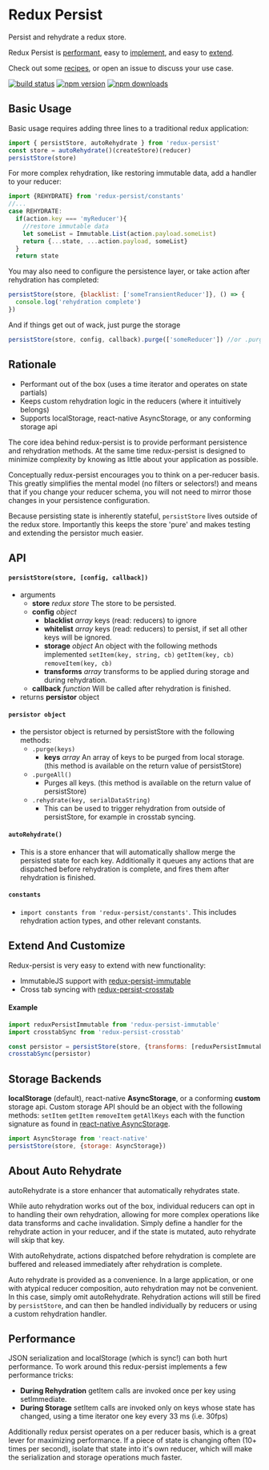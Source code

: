 # Redux Persist
Persist and rehydrate a redux store.

Redux Persist is [performant](#performance), easy to [implement](#basic-usage), and easy to [extend](#extend-and-customize).

Check out some [recipes](https://github.com/rt2zz/redux-persist/blob/master/docs/recipes.md), or open an issue to discuss your use case.

[![build status](https://img.shields.io/travis/rt2zz/redux-persist/master.svg?style=flat-square)](https://travis-ci.org/rt2zz/redux-persist)
[![npm version](https://img.shields.io/npm/v/redux-persist.svg?style=flat-square)](https://www.npmjs.com/package/redux-persist)
[![npm downloads](https://img.shields.io/npm/dm/redux-persist.svg?style=flat-square)](https://www.npmjs.com/package/redux-persist)

## Basic Usage
Basic usage requires adding three lines to a traditional redux application:
```js
import { persistStore, autoRehydrate } from 'redux-persist'
const store = autoRehydrate()(createStore)(reducer)
persistStore(store)
```
For more complex rehydration, like restoring immutable data, add a handler to your reducer:
```js
import {REHYDRATE} from 'redux-persist/constants'
//...
case REHYDRATE:
  if(action.key === 'myReducer'){
    //restore immutable data
    let someList = Immutable.List(action.payload.someList)
    return {...state, ...action.payload, someList}
  }
  return state
```
You may also need to configure the persistence layer, or take action after rehydration has completed:
```js
persistStore(store, {blacklist: ['someTransientReducer']}, () => {
  console.log('rehydration complete')
})
```
And if things get out of wack, just purge the storage
```js
persistStore(store, config, callback).purge(['someReducer']) //or .purgeAll()
```

## Rationale

* Performant out of the box (uses a time iterator and operates on state partials)
* Keeps custom rehydration logic in the reducers (where it intuitively belongs)
* Supports localStorage, react-native AsyncStorage, or any conforming storage api

The core idea behind redux-persist is to provide performant persistence and rehydration methods. At the same time redux-persist is designed to minimize complexity by knowing as little about your application as possible.

Conceptually redux-persist encourages you to think on a per-reducer basis. This greatly simplifies the mental model (no filters or selectors!) and means that if you change your reducer schema, you will not need to mirror those changes in your persistence configuration.

Because persisting state is inherently stateful, `persistStore` lives outside of the redux store. Importantly this keeps the store 'pure' and makes testing and extending the persistor much easier.

## API
#### `persistStore(store, [config, callback])`
  - arguments
    - **store** *redux store* The store to be persisted.
    - **config** *object*
      - **blacklist** *array* keys (read: reducers) to ignore
      - **whitelist** *array* keys (read: reducers) to persist, if set all other keys will be ignored.
      - **storage** *object* An object with the following methods implemented `setItem(key, string, cb)` `getItem(key, cb)` `removeItem(key, cb)`
      - **transforms** *array* transforms to be applied during storage and during rehydration.
    - **callback** *function* Will be called after rehydration is finished.
  - returns **persistor** object

#### `persistor object`
  - the persistor object is returned by persistStore with the following methods:
    - `.purge(keys)`
      - **keys** *array* An array of keys to be purged from local storage. (this method is available on the return value of persistStore)
    - `.purgeAll()`
      - Purges all keys. (this method is available on the return value of persistStore)
    - `.rehydrate(key, serialDataString)`
      - This can be used to trigger rehydration from outside of persistStore, for example in crosstab syncing.

#### `autoRehydrate()`
  - This is a store enhancer that will automatically shallow merge the persisted state for each key. Additionally it queues any actions that are dispatched before rehydration is complete, and fires them after rehydration is finished.

#### `constants`
  - `import constants from 'redux-persist/constants'`. This includes rehydration action types, and other relevant constants.

## Extend And Customize
Redux-persist is very easy to extend with new functionality:
* ImmutableJS support with [redux-persist-immutable](https://github.com/rt2zz/redux-persist-immutable)
* Cross tab syncing with [redux-persist-crosstab](https://github.com/rt2zz/redux-persist-crosstab)

#### Example
```js
import reduxPersistImmutable from 'redux-persist-immutable'
import crosstabSync from 'redux-persist-crosstab'

const persistor = persistStore(store, {transforms: [reduxPersistImmutable]})
crosstabSync(persistor)
```

## Storage Backends
**localStorage** (default), react-native **AsyncStorage**, or a conforming **custom** storage api. Custom storage API should be an object with the following methods: `setItem` `getItem` `removeItem` `getAllKeys` each with the function signature as found in [react-native AsyncStorage](http://facebook.github.io/react-native/docs/asyncstorage.html#content).

```js
import AsyncStorage from 'react-native'
persistStore(store, {storage: AsyncStorage})
```

## About Auto Rehydrate
autoRehydrate is a store enhancer that automatically rehydrates state.

While auto rehydration works out of the box, individual reducers can opt in to handling their own rehydration, allowing for more complex operations like data transforms and cache invalidation. Simply define a handler for the rehydrate action in your reducer, and if the state is mutated, auto rehydrate will skip that key.

With autoRehydrate, actions dispatched before rehydration is complete are buffered and released immediately after rehydration is complete.

Auto rehydrate is provided as a convenience. In a large application, or one with atypical reducer composition, auto rehydration may not be convenient. In this case, simply omit autoRehydrate. Rehydration actions will still be fired by `persistStore`, and can then be handled individually by reducers or using a custom rehydration handler.

## Performance
JSON serialization and localStorage (which is sync!) can both hurt performance. To work around this redux-persist implements a few performance tricks:
* **During Rehydration** getItem calls are invoked once per key using setImmediate.  
* **During Storage** setItem calls are invoked only on keys whose state has changed, using a time iterator one key every 33 ms (i.e. 30fps)  

Additionally redux persist operates on a per reducer basis, which is a great lever for maximizing performance. If a piece of state is changing often (10+ times per second), isolate that state into it's own reducer, which will make the serialization and storage operations much faster.
